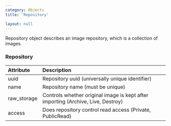 ```yaml
---
category: Objects
title: 'Repository'

layout: null
---
```


Repository object describes an image repository, which is a collection of images. 

### Repository

| Attribute   | Description
| :----------- | :------------
| uuid        | Repository uuid (universally unique identifier)
| name        | Repository name (must be unique)
| raw_storage     | Controls whether original image is kept after importing (Archive, Live, Destroy)
| access      | Does repository control read access (Private, PublicRead)
